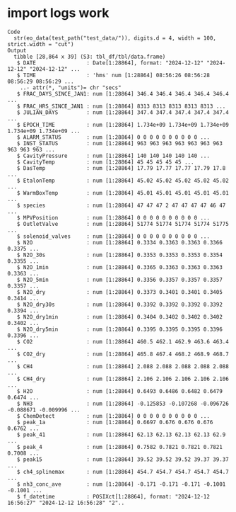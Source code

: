 # import logs work

    Code
      str(eo_data(test_path("test_data/")), digits.d = 4, width = 100, strict.width = "cut")
    Output
      tibble [28,864 x 39] (S3: tbl_df/tbl/data.frame)
       $ DATE                : Date[1:28864], format: "2024-12-12" "2024-12-12" "2024-12-12" ...
       $ TIME                : 'hms' num [1:28864] 08:56:26 08:56:28 08:56:29 08:56:29 ...
        ..- attr(*, "units")= chr "secs"
       $ FRAC_DAYS_SINCE_JAN1: num [1:28864] 346.4 346.4 346.4 346.4 346.4 ...
       $ FRAC_HRS_SINCE_JAN1 : num [1:28864] 8313 8313 8313 8313 8313 ...
       $ JULIAN_DAYS         : num [1:28864] 347.4 347.4 347.4 347.4 347.4 ...
       $ EPOCH_TIME          : num [1:28864] 1.734e+09 1.734e+09 1.734e+09 1.734e+09 1.734e+09 ...
       $ ALARM_STATUS        : num [1:28864] 0 0 0 0 0 0 0 0 0 0 ...
       $ INST_STATUS         : num [1:28864] 963 963 963 963 963 963 963 963 963 963 ...
       $ CavityPressure      : num [1:28864] 140 140 140 140 140 ...
       $ CavityTemp          : num [1:28864] 45 45 45 45 45 ...
       $ DasTemp             : num [1:28864] 17.79 17.77 17.77 17.79 17.8 ...
       $ EtalonTemp          : num [1:28864] 45.02 45.02 45.02 45.02 45.02 ...
       $ WarmBoxTemp         : num [1:28864] 45.01 45.01 45.01 45.01 45.01 ...
       $ species             : num [1:28864] 47 47 47 2 47 47 47 47 46 47 ...
       $ MPVPosition         : num [1:28864] 0 0 0 0 0 0 0 0 0 0 ...
       $ OutletValve         : num [1:28864] 51774 51774 51774 51774 51775 ...
       $ solenoid_valves     : num [1:28864] 0 0 0 0 0 0 0 0 0 0 ...
       $ N2O                 : num [1:28864] 0.3334 0.3363 0.3363 0.3366 0.3375 ...
       $ N2O_30s             : num [1:28864] 0.3353 0.3353 0.3353 0.3354 0.3355 ...
       $ N2O_1min            : num [1:28864] 0.3365 0.3363 0.3363 0.3363 0.3363 ...
       $ N2O_5min            : num [1:28864] 0.3356 0.3357 0.3357 0.3357 0.3357 ...
       $ N2O_dry             : num [1:28864] 0.3373 0.3401 0.3401 0.3405 0.3414 ...
       $ N2O_dry30s          : num [1:28864] 0.3392 0.3392 0.3392 0.3392 0.3394 ...
       $ N2O_dry1min         : num [1:28864] 0.3404 0.3402 0.3402 0.3402 0.3402 ...
       $ N2O_dry5min         : num [1:28864] 0.3395 0.3395 0.3395 0.3396 0.3396 ...
       $ CO2                 : num [1:28864] 460.5 462.1 462.9 463.6 463.4 ...
       $ CO2_dry             : num [1:28864] 465.8 467.4 468.2 468.9 468.7 ...
       $ CH4                 : num [1:28864] 2.088 2.088 2.088 2.088 2.088 ...
       $ CH4_dry             : num [1:28864] 2.106 2.106 2.106 2.106 2.106 ...
       $ H2O                 : num [1:28864] 0.6493 0.6486 0.6482 0.6479 0.6474 ...
       $ NH3                 : num [1:28864] -0.125853 -0.107268 -0.096726 -0.088671 -0.009996 ...
       $ ChemDetect          : num [1:28864] 0 0 0 0 0 0 0 0 0 0 ...
       $ peak_1a             : num [1:28864] 0.6697 0.676 0.676 0.676 0.6762 ...
       $ peak_41             : num [1:28864] 62.13 62.13 62.13 62.13 62.9 ...
       $ peak_4              : num [1:28864] 0.7582 0.7821 0.7821 0.7821 0.7008 ...
       $ peak15              : num [1:28864] 39.52 39.52 39.52 39.37 39.37 ...
       $ ch4_splinemax       : num [1:28864] 454.7 454.7 454.7 454.7 454.7 ...
       $ nh3_conc_ave        : num [1:28864] -0.171 -0.171 -0.171 -0.1001 -0.1001 ...
       $ f_datetime          : POSIXct[1:28864], format: "2024-12-12 16:56:27" "2024-12-12 16:56:28" "2"..

